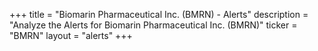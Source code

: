 +++
title = "Biomarin Pharmaceutical Inc. (BMRN) - Alerts"
description = "Analyze the Alerts for Biomarin Pharmaceutical Inc. (BMRN)"
ticker = "BMRN"
layout = "alerts"
+++

